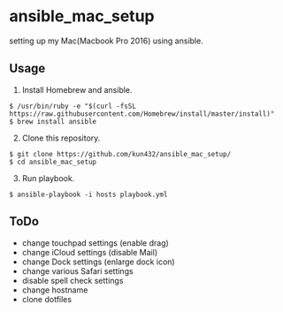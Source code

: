 #  ansible_mac_setup

setting up my Mac(Macbook Pro 2016) using ansible.

## Usage

1. Install Homebrew and ansible.

```shell
$ /usr/bin/ruby -e "$(curl -fsSL https://raw.githubusercontent.com/Homebrew/install/master/install)"
$ brew install ansible
```

2. Clone this repository.

```shell
$ git clone https://github.com/kun432/ansible_mac_setup/
$ cd ansible_mac_setup
```

3. Run playbook.

```shell
$ ansible-playbook -i hosts playbook.yml
```

## ToDo

- change touchpad settings (enable drag)
- change iCloud settings (disable Mail)
- change Dock settings (enlarge dock icon)
- change various Safari settings
- disable spell check settings
- change hostname
- clone dotfiles

